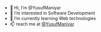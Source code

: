 - 👋 Hi, I’m @YusufManiyar
- 👀 I’m interested in Software Development
- 🌱 I’m currently learning Web technologies
- 📫 reach me at [@YusufManiyar](https://www.linkedin.com/in/yusuf-maniyar-0564ba18b/)

<!---
YusufManiyar/YusufManiyar is a ✨ special ✨ repository because its `README.md` (this file) appears on your GitHub profile.
You can click the Preview link to take a look at your changes.
--->
